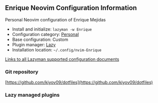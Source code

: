 ## Enrique Neovim Configuration Information

Personal Neovim configuration of Enrique Mejidas

- Install and initialize: `lazyman -w Enrique`
- Configuration category: [Personal](https://github.com/doctorfree/nvim-lazyman#personal-configurations)
- Base configuration:     Custom
- Plugin manager:         [Lazy](https://github.com/folke/lazy.nvim)
- Installation location:  `~/.config/nvim-Enrique`

[Links to all Lazyman supported configuration documents](https://github.com/doctorfree/nvim-lazyman/wiki/infodocs)

### Git repository

[https://github.com/kiyov09/dotfiles](https://github.com/kiyov09/dotfiles)

### Lazy managed plugins

